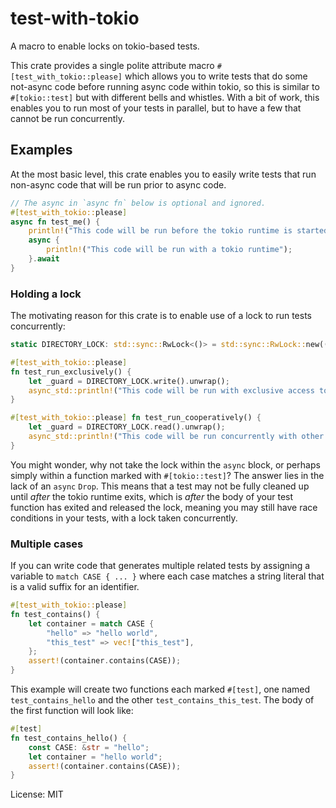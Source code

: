 # test-with-tokio

A macro to enable locks on tokio-based tests.

This crate provides a single polite attribute macro
`#[test_with_tokio::please]` which allows you to write tests that do some
not-async code before running async code within tokio, so this is similar to
`#[tokio::test]` but with different bells and whistles. With a bit of work,
this enables you to run most of your tests in parallel, but to have a few
that cannot be run concurrently.

## Examples

At the most basic level, this crate enables you to easily write tests that
run non-async code that will be run prior to async code.
```rust
// The async in `async fn` below is optional and ignored.
#[test_with_tokio::please]
async fn test_me() {
    println!("This code will be run before the tokio runtime is started.");
    async {
        println!("This code will be run with a tokio runtime");
    }.await
}
```
### Holding a lock
The motivating reason for this crate is to enable use of a lock to run tests
concurrently:
```rust
static DIRECTORY_LOCK: std::sync::RwLock<()> = std::sync::RwLock::new(());

#[test_with_tokio::please]
fn test_run_exclusively() {
    let _guard = DIRECTORY_LOCK.write().unwrap();
    async_std::println!("This code will be run with exclusive access to the directory.").await;
}

#[test_with_tokio::please] fn test_run_cooperatively() {
    let _guard = DIRECTORY_LOCK.read().unwrap();
    async_std::println!("This code will be run concurrently with other cooperative tests..").await;
}
```
You might wonder, why not take the lock within the `async` block, or perhaps
simply within a function marked with `#[tokio::test]`? The answer lies in
the lack of an `async` `Drop`.  This means that a test may not be fully
cleaned up until *after*  the tokio runtime exits, which is *after* the body
of your test function has exited and released the lock, meaning you may
still have race conditions in your tests, with a lock taken concurrently.

### Multiple cases

If you can write code that generates multiple related tests by assigning a
variable to `match CASE { ... }` where each case matches a string literal
that is a valid suffix for an identifier.
```rust
#[test_with_tokio::please]
fn test_contains() {
    let container = match CASE {
        "hello" => "hello world",
        "this_test" => vec!["this_test"],
    };
    assert!(container.contains(CASE));
}
```
This example will create two functions each marked `#[test]`, one named
`test_contains_hello` and the other `test_contains_this_test`.  The body of
the first function will look like:
```rust
#[test]
fn test_contains_hello() {
    const CASE: &str = "hello";
    let container = "hello world";
    assert!(container.contains(CASE));
}
```


License: MIT
